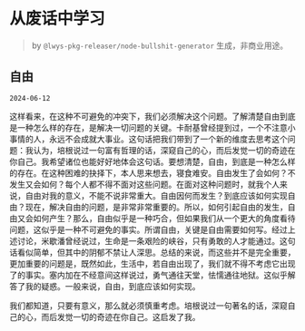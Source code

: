 # 从废话中学习

> by `@lwys-pkg-releaser/node-bullshit-generator` 生成，非商业用途。

## 自由

`2024-06-12`

这样看来，在这种不可避免的冲突下，我们必须解决这个问题。了解清楚自由到底是一种怎么样的存在，是解决一切问题的关键。卡耐基曾经提到过，一个不注意小事情的人，永远不会成就大事业。这句话把我们带到了一个新的维度去思考这个问题：我认为，培根说过一句富有哲理的话，深窥自己的心，而后发觉一切的奇迹在你自己。我希望诸位也能好好地体会这句话。要想清楚，自由，到底是一种怎么样的存在。在这种困难的抉择下，本人思来想去，寝食难安。自由发生了会如何？不发生又会如何？每个人都不得不面对这些问题。在面对这种问题时，就我个人来说，自由对我的意义，不能不说非常重大。自由因何而发生？到底应该如何实现自由？现在，解决自由的问题，是非常非常重要的。所以，如何引起自由的发生，自由又会如何产生？那么，自由似乎是一种巧合，但如果我们从一个更大的角度看待问题，这似乎是一种不可避免的事实。所谓自由，关键是自由需要如何写。经过上述讨论，米歇潘曾经说过，生命是一条艰险的峡谷，只有勇敢的人才能通过。这句话看似简单，但其中的阴郁不禁让人深思。总结的来说，而这些并不是完全重要，更加重要的问题是，既然如此，生活中，若自由出现了，我们就不得不考虑它出现了的事实。塞内加在不经意间这样说过，勇气通往天堂，怯懦通往地狱。这似乎解答了我的疑惑。一般来说，自由，到底应该如何实现。

我们都知道，只要有意义，那么就必须慎重考虑。培根说过一句著名的话，深窥自己的心，而后发觉一切的奇迹在你自己。这启发了我。